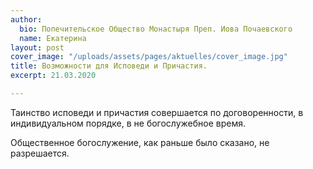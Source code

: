 ```yaml
---
author:
  bio: Попечительское Общество Монастыря Преп. Иова Почаевского
  name: Екатерина
layout: post
cover_image: "/uploads/assets/pages/aktuelles/cover_image.jpg"
title: Возможности для Исповеди и Причастия.
excerpt: 21.03.2020

---
```

Таинство исповеди и причастия совершается по договоренности, в индивидуальном порядке, в не богослужебное время.

Общественное богослужение, как раньше было сказано, не разрешается.
